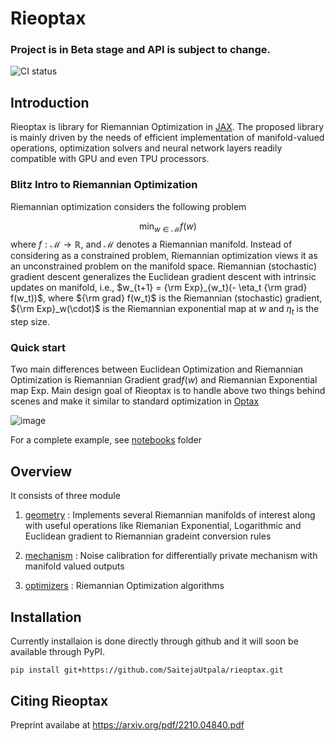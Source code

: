 # Rieoptax
### Project is in Beta stage and API is subject to change.
![CI status](https://github.com/saitejautpala/rieoptax/workflows/tests/badge.svg)

## Introduction

Rieoptax is library for Riemannian Optimization in [JAX](https://github.com/google/jax).  The proposed library is mainly driven by the needs of efficient implementation of manifold-valued operations, optimization solvers and neural network layers readily compatible with GPU and even TPU processors.

### Blitz Intro to Riemannian Optimization


Riemannian optimization  considers the following problem

$$\min_{w \in \mathcal{M}} f(w)$$ where $f : \mathcal{M} \rightarrow \mathbb{R}$, and $\mathcal{M}$ denotes a Riemannian manifold. 
Instead of considering  as a constrained problem, Riemannian optimization views it as an unconstrained problem on the manifold space. Riemannian (stochastic) gradient descent generalizes the Euclidean gradient descent with intrinsic updates on manifold, i.e., $w_{t+1} = {\rm Exp}_{w_t}(- \eta_t  {\rm grad} f(w_t))$, where ${\rm grad} f(w_t)$ is the Riemannian (stochastic) gradient, ${\rm Exp}_w(\cdot)$ is the Riemannian exponential map at $w$ and $\eta_t$ is the step size. 

### Quick start
 
Two main differences between Euclidean Optimization and Riemannian Optimization is Riemannian Gradient $\text{grad} f(w)$ and Riemannian Exponential map $\text{Exp}$. Main design goal of Rieoptax is to handle above two things behind scenes and make it similar to standard optimization in [Optax](https://github.com/deepmind/optax)

![image](https://user-images.githubusercontent.com/73220310/194949472-6450893c-662d-4ca2-9180-d41d7c17778e.png)

For a complete example, see [notebooks](https://github.com/SaitejaUtpala/rieoptax/tree/master/notebooks) folder

## Overview

It consists of three module

1) [geometry](https://github.com/SaitejaUtpala/rieoptax/tree/master/rieoptax/geometry) : Implements several Riemannian manifolds of interest along with useful operations like Riemanian Exponential, Logarithmic and Euclidean gradient to Riemannian gradeint conversion rules

2) [mechanism](https://github.com/SaitejaUtpala/rieoptax/tree/master/rieoptax/mechanism) : Noise calibration for differentially private mechanism with manifold valued outputs

3) [optimizers](https://github.com/SaitejaUtpala/rieoptax/tree/master/rieoptax/optimizers) : Riemannian Optimization algorithms

## Installation

Currently installaion is done directly through github and it will soon be available through PyPI.

```
pip install git+https://github.com/SaitejaUtpala/rieoptax.git
```


## Citing Rieoptax
Preprint availabe at https://arxiv.org/pdf/2210.04840.pdf

